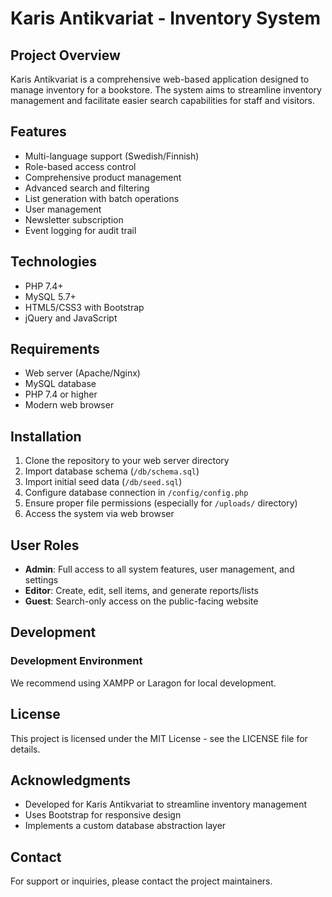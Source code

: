 # Karis Antikvariat - Inventory System

## Project Overview

Karis Antikvariat is a comprehensive web-based application designed to manage inventory for a bookstore. The system aims to streamline inventory management and facilitate easier search capabilities for staff and visitors.

## Features

- Multi-language support (Swedish/Finnish)
- Role-based access control
- Comprehensive product management
- Advanced search and filtering
- List generation with batch operations
- User management
- Newsletter subscription
- Event logging for audit trail

## Technologies

- PHP 7.4+
- MySQL 5.7+
- HTML5/CSS3 with Bootstrap
- jQuery and JavaScript

## Requirements

- Web server (Apache/Nginx)
- MySQL database
- PHP 7.4 or higher
- Modern web browser

## Installation

1. Clone the repository to your web server directory
2. Import database schema (`/db/schema.sql`)
3. Import initial seed data (`/db/seed.sql`)
4. Configure database connection in `/config/config.php`
5. Ensure proper file permissions (especially for `/uploads/` directory)
6. Access the system via web browser

## User Roles

- **Admin**: Full access to all system features, user management, and settings
- **Editor**: Create, edit, sell items, and generate reports/lists
- **Guest**: Search-only access on the public-facing website

## Development

### Development Environment

We recommend using XAMPP or Laragon for local development.

## License

This project is licensed under the MIT License - see the LICENSE file for details.

## Acknowledgments

- Developed for Karis Antikvariat to streamline inventory management
- Uses Bootstrap for responsive design
- Implements a custom database abstraction layer

## Contact

For support or inquiries, please contact the project maintainers.

